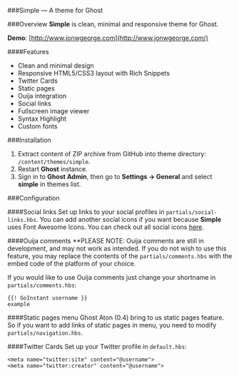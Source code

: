 ###Simple — A theme for Ghost

###Overview
**Simple** is clean, minimal and responsive theme for Ghost.

**Demo**: [http://www.jonwgeorge.com](http://www.jonwgeorge.com/)

####Features
- Clean and minimal design
- Responsive HTML5/CSS3 layout with Rich Snippets
- Twitter Cards
- Static pages
- Ouija integration
- Social links
- Fullscreen image viewer
- Syntax Highlight
- Custom fonts

###Installation
1. Extract content of ZIP archive from GitHub into theme directory: <code>/content/themes/simple</code>.
2. Restart **Ghost** instance.
3. Sign in to **Ghost Admin**, then go to **Settings → General** and select **simple** in themes list.

###Configuration

####Social links
Set up links to your social profiles in <code>partials/social-links.hbs</code>.
You can add another social icons if you want because **Simple** uses Font Awesome Icons. You can check out all social icons [here](http://fontawesome.io/icons/#brand "Font Awesome Icons").

####Ouija comments
**PLEASE NOTE: Ouija comments are still in development, and may not work as intended. If you do not wish to use this feature, you may replace the contents of the <code>partials/comments.hbs</code> with the embed code of the platform of your choice.

If you would like to use Ouija comments just change your shortname in <code>partials/comments.hbs</code>:
<pre><code>{{! GoInstant username }}
example</code></pre>

####Static pages menu
Ghost Aton (0.4) bring to us static pages feature. So if you want to add links of static pages in menu, you need to modify <code>partials/navigation.hbs</code>.

####Twitter Cards
Set up your Twitter profile in <code>default.hbs</code>:
<pre><code>&lt;meta name="twitter:site" content="@username"&gt;
&lt;meta name="twitter:creator" content="@username"&gt;</code></pre>